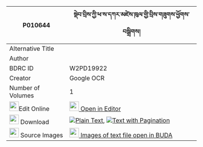|P010644|སྡེབ་བྲིས་ཀྱི་ཕ་ས་དཀར་མཛེས་ཁུལ་གྱི་བྲིས་གཟུགས་ཕྱོགས་བསྒྲིགས། 
| --- | --- 
|Alternative Title |
|Author | 
|BDRC ID | W2PD19922
|Creator | Google OCR
|Number of Volumes| 1
|<img width="25" src="https://img.icons8.com/color/25/000000/edit-property.png">Edit Online| [<img width="25" src="https://avatars.githubusercontent.com/u/45091458?s=200&v=4"> Open in Editor](http://editor.openpecha.org/P010644)
|<img width="25" src="https://img.icons8.com/fluent/48/000000/download-2.png"/>  Download | [![](https://img.icons8.com/color/20/000000/txt.png)Plain Text](https://github.com/Openpecha/P010644/releases/download/v1/deb_dri_kyi_pa_sakar_dze_khul__plain_P010644.zip), [![](https://img.icons8.com/color/20/000000/txt.png)Text with Pagination](https://github.com/Openpecha/P010644/releases/download/v1/deb_dri_kyi_pa_sakar_dze_khul__pages_P010644.zip)
|<img width="25" src="https://img.icons8.com/plasticine/100/000000/pictures-folder.png"/>  Source Images | [<img width="25" src="https://library.bdrc.io/icons/BUDA-small.svg"> Images of text file open in BUDA](https://library.bdrc.io/show/bdr:W2PD19922)